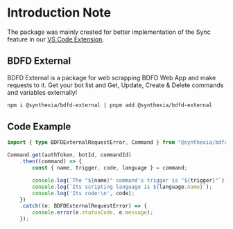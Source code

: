 # Introduction Note

The package was mainly created for better implementation of the Sync feature in our [VS Code Extension](https://marketplace.visualstudio.com/items?itemName=Synthexia.bdfd-extension).

## BDFD External

BDFD External is a package for web scrapping BDFD Web App and make requests to it.
Get your bot list and Get, Update, Create & Delete commands and variables externally!

```sh
npm i @synthexia/bdfd-external | pnpm add @synthexia/bdfd-external
```

## Code Example
```ts
import { type BDFDExternalRequestError, Command } from "@synthexia/bdfd-external";

Command.get(authToken, botId, commandId)
    .then((command) => {
        const { name, trigger, code, language } = command;

        console.log(`The "${name}" command's trigger is "${trigger}"`);
        console.log(`Its scripting language is ${language.name}`);
        console.log('Its code:\n', code);
    })
    .catch((e: BDFDExternalRequestError) => {
        console.error(e.statusCode, e.message);
    });
```